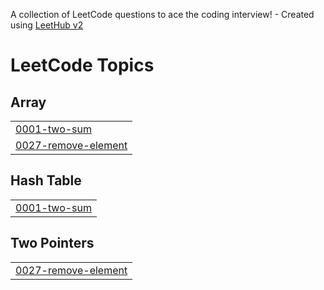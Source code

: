 A collection of LeetCode questions to ace the coding interview! - Created using [LeetHub v2](https://github.com/arunbhardwaj/LeetHub-2.0)
<!---LeetCode Topics Start-->
# LeetCode Topics
## Array
|  |
| ------- |
| [0001-two-sum](https://github.com/Riya-l209/Leet/tree/master/0001-two-sum) |
| [0027-remove-element](https://github.com/Riya-l209/Leet/tree/master/0027-remove-element) |
## Hash Table
|  |
| ------- |
| [0001-two-sum](https://github.com/Riya-l209/Leet/tree/master/0001-two-sum) |
## Two Pointers
|  |
| ------- |
| [0027-remove-element](https://github.com/Riya-l209/Leet/tree/master/0027-remove-element) |
<!---LeetCode Topics End-->